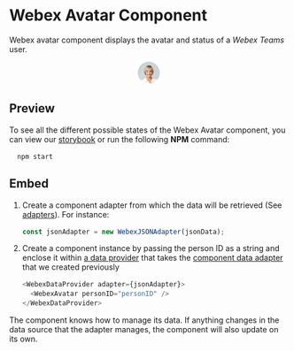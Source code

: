 # Webex Avatar Component

Webex avatar component displays the avatar and status of a _Webex Teams_ user.

<p align="center">
  <img src="./WebexAvatar.png" alt="Default Webex Avatar" />
</p>

## Preview

To see all the different possible states of the Webex Avatar component,
you can view our [storybook](https://webex.github.io/components/storybook/?path=/story/webex-avatar--default)
or run the following **NPM** command:

```shell
  npm start
```

## Embed

1. Create a component adapter from which the data will be retrieved (See [adapters](../../adapters)). For instance:

    ```js
    const jsonAdapter = new WebexJSONAdapter(jsonData);
    ```

2. Create a component instance by passing the person ID as a string and
enclose it within [a data provider](../WebexDataProvider/WebexDataProvider.js)
that takes the [component data adapter](../../adapters/WebexJSONAdapter.js) that we created previously

    ```js
    <WebexDataProvider adapter={jsonAdapter}>
      <WebexAvatar personID="personID" />
    </WebexDataProvider>
    ```

The component knows how to manage its data. If anything changes in the data source that the adapter manages, the component will also update on its own.
